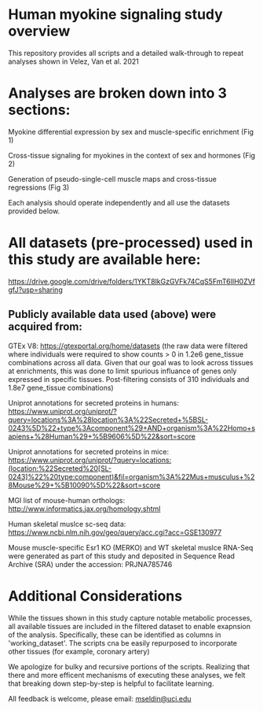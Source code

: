# Human myokine signaling study overview
This repository provides all scripts and a detailed walk-through to repeat analyses shown in Velez, Van et al. 2021

# Analyses are broken down into 3 sections:
Myokine differential expression by sex and muscle-specific enrichment (Fig 1)

Cross-tissue signaling for myokines in the context of sex and hormones (Fig 2)

Generation of pseudo-single-cell muscle maps and cross-tissue regressions (Fig 3)

Each analysis should operate independently and all use the datasets provided below.

# All datasets (pre-processed) used in this study are available here:
https://drive.google.com/drive/folders/1YKT8lkGzGVFk74CqS5FmT6lIH0ZVfgfJ?usp=sharing

## Publicly available data used (above) were acquired from:

GTEx V8: https://gtexportal.org/home/datasets (the raw data were filtered where individuals were required to show counts > 0 in 1.2e6 gene_tissue combinations across all data.  Given that our goal was to look across tissues at enrichments, this was done to limit spurious influance of genes only expressed in specific tissues.  Post-filtering consists of 310 individuals and 1.8e7 gene_tissue combinations) 

Uniprot annotations for secreted proteins in humans: https://www.uniprot.org/uniprot/?query=locations%3A%28location%3A%22Secreted+%5BSL-0243%5D%22+type%3Acomponent%29+AND+organism%3A%22Homo+sapiens+%28Human%29+%5B9606%5D%22&sort=score

Uniprot annotations for secreted proteins in mice: https://www.uniprot.org/uniprot/?query=locations:(location:%22Secreted%20[SL-0243]%22%20type:component)&fil=organism%3A%22Mus+musculus+%28Mouse%29+%5B10090%5D%22&sort=score

MGI list of mouse-human orthologs: http://www.informatics.jax.org/homology.shtml

Human skeletal muslce sc-seq data: https://www.ncbi.nlm.nih.gov/geo/query/acc.cgi?acc=GSE130977

Mouse muscle-specific Esr1 KO (MERKO) and WT skeletal muslce RNA-Seq were generated as part of this study and deposited in Sequence Read Archive (SRA) under the accession: PRJNA785746

# Additional Considerations
While the tissues shown in this study capture notable metabolic processes, all available tissues are included in the filtered dataset to enable exapnsion of the analysis.  Specifically, these can be identified as columns in 'working_dataset'.  The scripts cna be easily repurposed to incorporate other tissues (for example, coronary artery)

We apologize for bulky and recursive portions of the scripts.  Realizing that there and more efficent mechanisms of executing these analyses, we felt that breaking down step-by-step is helpful to facilitate learning.  

All feedback is welcome, please email: mseldin@uci.edu


